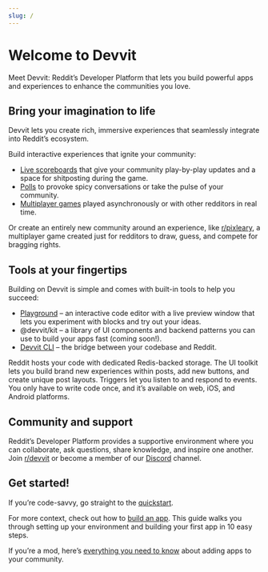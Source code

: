 ```yaml
---
slug: /
---
```


# Welcome to Devvit

Meet Devvit: Reddit’s Developer Platform that lets you build powerful apps and experiences to enhance the communities you love.

## Bring your imagination to life

Devvit lets you create rich, immersive experiences that seamlessly integrate into Reddit’s ecosystem.

Build interactive experiences that ignite your community:

- [Live scoreboards](/examples/apps#live-scores) that give your community play-by-play updates and a space for shitposting during the game.
- [Polls](/examples/playpens#polls) to provoke spicy conversations or take the pulse of your community.
- [Multiplayer games](/examples/apps#bingo) played asynchronously or with other redditors in real time.

Or create an entirely new community around an experience, like [r/pixleary](https://www.reddit.com/r/Pixelary/), a multiplayer game created just for redditors to draw, guess, and compete for bragging rights.

## Tools at your fingertips

Building on Devvit is simple and comes with built-in tools to help you succeed:

- [Playground](playground.md) – an interactive code editor with a live preview window that lets you experiment with blocks and try out your ideas.
- @devvit/kit – a library of UI components and backend patterns you can use to build your apps fast (coming soon!).
- [Devvit CLI](devvit_cli.md) – the bridge between your codebase and Reddit.

Reddit hosts your code with dedicated Redis-backed storage. The UI toolkit lets you build brand new experiences within posts, add new buttons, and create unique post layouts. Triggers let you listen to and respond to events. You only have to write code once, and it’s available on web, iOS, and Android platforms.

## Community and support

Reddit’s Developer Platform provides a supportive environment where you can collaborate, ask questions, share knowledge, and inspire one another. Join [r/devvit](https://www.reddit.com/r/devitt/) or become a member of our [Discord](https://discord.com/channels/1050224141732687912/1050227353311248404) channel.

## Get started!

If you’re code-savvy, go straight to the [quickstart](quickstart.mdx).

For more context, check out how to [build an app](dev_guide.mdx). This guide walks you through setting up your environment and building your first app in 10 easy steps.

If you’re a mod, here’s [everything you need to know](mod_resources.md) about adding apps to your community.
